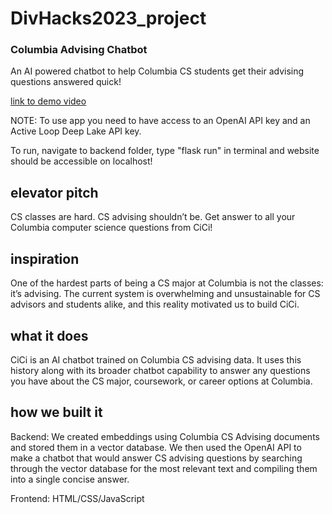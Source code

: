 # DivHacks2023_project
### Columbia Advising Chatbot
An AI powered chatbot to help Columbia CS students get their advising questions answered quick!

[link to demo video](https://youtu.be/wf0PZxDWjAI)

NOTE: To use app you need to have access to an OpenAI API key and an Active Loop Deep Lake API key.

To run, navigate to backend folder, type "flask run" in terminal and website should be accessible on localhost!


## elevator pitch

CS classes are hard. CS advising shouldn’t be. Get answer to all your Columbia computer science questions from CiCi!

## inspiration

One of the hardest parts of being a CS major at Columbia is not the classes: it’s advising. The current system is overwhelming and unsustainable for CS advisors and students alike, and this reality motivated us to build CiCi.

## what it does

CiCi is an AI chatbot trained on Columbia CS advising data. It uses this history along with its broader chatbot capability to answer any questions you have about the CS major, coursework, or career options at Columbia.

## how we built it

Backend: We created embeddings using Columbia CS Advising documents and stored them in a vector database. We then used the OpenAI API to make a chatbot that would answer CS advising questions by searching through the vector database for the most relevant text and compiling them into a single concise answer.

Frontend: HTML/CSS/JavaScript
